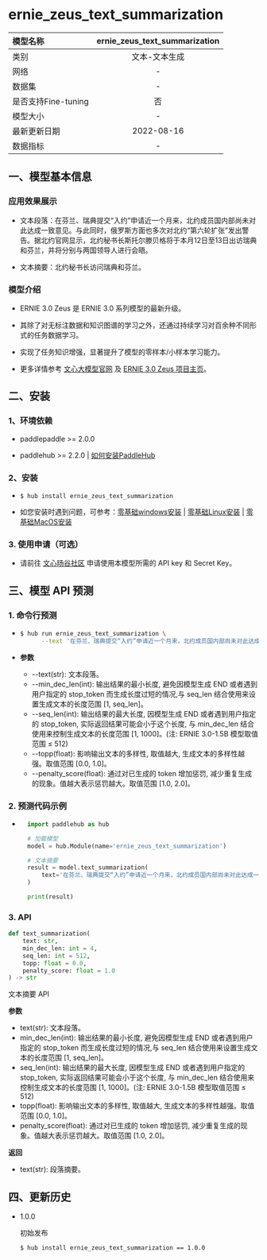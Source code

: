 # ernie_zeus_text_summarization

|模型名称|ernie_zeus_text_summarization|
| :--- | :---: |
|类别|文本-文本生成|
|网络|-|
|数据集|-|
|是否支持Fine-tuning|否|
|模型大小|-|
|最新更新日期|2022-08-16|
|数据指标|-|

## 一、模型基本信息
### 应用效果展示
* 文本段落：在芬兰、瑞典提交“入约”申请近一个月来，北约成员国内部尚未对此达成一致意见。与此同时，俄罗斯方面也多次对北约“第六轮扩张”发出警告。据北约官网显示，北约秘书长斯托尔滕贝格将于本月12日至13日出访瑞典和芬兰，并将分别与两国领导人进行会晤。

* 文本摘要：北约秘书长访问瑞典和芬兰。

### 模型介绍
* ERNIE 3.0 Zeus 是 ERNIE 3.0 系列模型的最新升级。

* 其除了对无标注数据和知识图谱的学习之外，还通过持续学习对百余种不同形式的任务数据学习。

* 实现了任务知识增强，显著提升了模型的零样本/小样本学习能力。

* 更多详情参考 [文心大模型官网](https://wenxin.baidu.com/wenxin) 及 [ERNIE 3.0 Zeus 项目主页](https://wenxin.baidu.com/wenxin/modelbasedetail/ernie3_zeus)。

## 二、安装
### 1、环境依赖
* paddlepaddle >= 2.0.0

* paddlehub >= 2.2.0    | [如何安装PaddleHub](../../../../docs/docs_ch/get_start/installation.rst)

### 2、安装
  - ```shell
    $ hub install ernie_zeus_text_summarization
    ```

* 如您安装时遇到问题，可参考：[零基础windows安装](../../../../docs/docs_ch/get_start/windows_quickstart.md)
 | [零基础Linux安装](../../../../docs/docs_ch/get_start/linux_quickstart.md) | [零基础MacOS安装](../../../../docs/docs_ch/get_start/mac_quickstart.md)

### 3. 使用申请（可选）
* 请前往 [文心旸谷社区](https://wenxin.baidu.com/moduleApi/key) 申请使用本模型所需的 API key 和 Secret Key。


## 三、模型 API 预测
### 1. 命令行预测

- ```bash
  $ hub run ernie_zeus_text_summarization \
        --text '在芬兰、瑞典提交“入约”申请近一个月来，北约成员国内部尚未对此达成一致意见。与此同时，俄罗斯方面也多次对北约“第六轮扩张”发出警告。据北约官网显示，北约秘书长斯托尔滕贝格将于本月12日至13日出访瑞典和芬兰，并将分别与两国领导人进行会晤。' 
    ```

- **参数**
    * --text(str): 文本段落。
    * --min_dec_len(int): 输出结果的最小长度, 避免因模型生成 END 或者遇到用户指定的 stop_token 而生成长度过短的情况,与 seq_len 结合使用来设置生成文本的长度范围 [1, seq_len]。
    * --seq_len(int): 输出结果的最大长度, 因模型生成 END 或者遇到用户指定的 stop_token, 实际返回结果可能会小于这个长度, 与 min_dec_len 结合使用来控制生成文本的长度范围 [1, 1000]。(注: ERNIE 3.0-1.5B 模型取值范围 ≤ 512)
    * --topp(float): 影响输出文本的多样性, 取值越大, 生成文本的多样性越强。取值范围 [0.0, 1.0]。
    * --penalty_score(float): 通过对已生成的 token 增加惩罚, 减少重复生成的现象。值越大表示惩罚越大。取值范围 [1.0, 2.0]。

### 2. 预测代码示例
- ```python
    import paddlehub as hub

    # 加载模型
    model = hub.Module(name='ernie_zeus_text_summarization')

    # 文本摘要
    result = model.text_summarization(
        text='在芬兰、瑞典提交“入约”申请近一个月来，北约成员国内部尚未对此达成一致意见。与此同时，俄罗斯方面也多次对北约“第六轮扩张”发出警告。据北约官网显示，北约秘书长斯托尔滕贝格将于本月12日至13日出访瑞典和芬兰，并将分别与两国领导人进行会晤。' 
    )

    print(result)
    ```

### 3. API
```python
def text_summarization(
    text: str,
    min_dec_len: int = 4,
    seq_len: int = 512,
    topp: float = 0.0,
    penalty_score: float = 1.0
) -> str
```
文本摘要 API

**参数**
* text(str): 文本段落。
* min_dec_len(int): 输出结果的最小长度, 避免因模型生成 END 或者遇到用户指定的 stop_token 而生成长度过短的情况,与 seq_len 结合使用来设置生成文本的长度范围 [1, seq_len]。
* seq_len(int): 输出结果的最大长度, 因模型生成 END 或者遇到用户指定的 stop_token, 实际返回结果可能会小于这个长度, 与 min_dec_len 结合使用来控制生成文本的长度范围 [1, 1000]。(注: ERNIE 3.0-1.5B 模型取值范围 ≤ 512)
* topp(float): 影响输出文本的多样性, 取值越大, 生成文本的多样性越强。取值范围 [0.0, 1.0]。
* penalty_score(float): 通过对已生成的 token 增加惩罚, 减少重复生成的现象。值越大表示惩罚越大。取值范围 [1.0, 2.0]。

**返回**
* text(str): 段落摘要。

## 四、更新历史
* 1.0.0 

  初始发布

  ```shell
  $ hub install ernie_zeus_text_summarization == 1.0.0
  ```